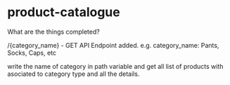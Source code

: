 # product-catalogue

What are the things completed?

/{category_name} - GET API Endpoint added.
e.g. category_name: Pants, Socks, Caps, etc

write the name of category in path variable and get all list of products with asociated to category type and all the details.


